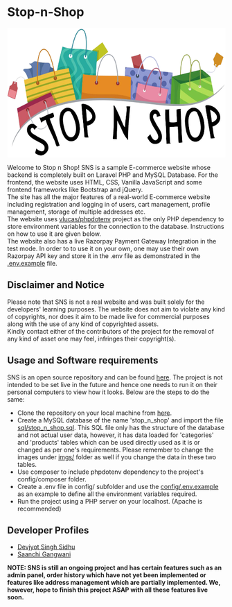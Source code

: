 # Stop-n-Shop
<p align='center'><img align='center' src='resources/logo_white.png' alt='Stop n Shop Logo' height='300px'/></p>
Welcome to Stop n Shop! SNS is a sample E-commerce website whose backend is completely built on Laravel PHP and MySQL Database. For the frontend, the website uses HTML, CSS, Vanilla JavaScript and some frontend frameworks like Bootstrap and jQuery.<br/>
The site has all the major features of a real-world E-commerce website including registration and logging in of users, cart management, profile management, storage of multiple addresses etc.<br/>
The website uses <a href='https://github.com/vlucas/phpdotenv'>vlucas/phpdotenv</a> project as the only PHP dependency to store environment variables for the connection to the database. Instructions on how to use it are given below.<br/>
The website also has a live Razorpay Payment Gateway Integration in the test mode. In order to to use it on your own, one may use their own Razorpay API key and store it in the .env file as demonstrated in the <a href='config/.env.example'>.env.example</a> file.<br/>

## Disclaimer and Notice
Please note that SNS is not a real website and was built solely for the developers' learning purposes. The website does not aim to violate any kind of copyrights, nor does it aim to be made live for commercial purposes along with the use of any kind of copyrighted assets.<br/>
Kindly contact either of the contributors of the project for the removal of any kind of asset one may feel, infringes their copyright(s).<br/>

## Usage and Software requirements
SNS is an open source repository and can be found [here](https://github.com/saanchi-gangwani/Stop-n-Shop). The project is not intended to be set live in the future and hence one needs to run it on their personal computers to view how it looks. Below are the steps to do the same:
* Clone the repository on your local machine from [here](https://github.com/saanchi-gangwani/Stop-n-Shop).
* Create a MySQL database of the name 'stop_n_shop' and import the file [sql/stop_n_shop.sql](sql/stop_n_shop.sql). This SQL file only has the structure of the database and not actual user data, however, it has data loaded for 'categories' and 'products' tables which can be used directly used as it is or changed as per one's requirements. Please remember to change the images under [imgs/](imgs/) folder as well if you change the data in these two tables.
* Use composer to include phpdotenv dependency to the project's config/composer folder.
* Create a .env file in config/ subfolder and use the [config/.env.example](config/.env.example) as an example to define all the environment variables required.
* Run the project using a PHP server on your localhost. (Apache is recommended)<br/>

## Developer Profiles
* [Devjyot Singh Sidhu](https://github.com/devoghub)
* [Saanchi Gangwani](https://github.com/saanchi-gangwani)<br/>

**NOTE: SNS is still an ongoing project and has certain features such as an admin panel, order history which have not yet been implemented or features like address management which are partially implemented. We, however, hope to finish this project ASAP with all these features live soon.**
